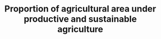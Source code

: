 ---
actual_indicator_available: null
actual_indicator_available_description: null
comments_and_limitations: null
computation_units: null
data_non_statistical: true
date_metadata_updated: null
date_of_national_source_publication: null
disaggregation_categories: null
disaggregation_geography: null
goal_meta_link: http://unstats.un.org/sdgs/files/metadata-compilation/Metadata-Goal-2.pdf
graph: null
graph_title: Proportion of agricultural area under productive and sustainable agriculture
graph_type: null
has_metadata: true
indicator: 2.4.1
indicator_definition: 'The denominator, agricultural area, is a well-known and established
  indicator that are collected by statistical bodies in countries and compiled internationally
  via a questionnaire by FAO. These data are available in FAO''s database FAOSTAT.
  The numerator captures the three dimensions of sustainable production: environmental,
  economic and social. The measurement instrument '' farm surveys '' will give countries
  the flexibility to identify issues related to sustainability that are most relevant
  to priorities/challenges within these three dimensions. Land under productive and
  sustainable agriculture will be those farms that satisfy indicators selected across
  all three dimension'
indicator_name: Proportion of agricultural area under productive and sustainable agriculture
indicator_sort_order: 02-04-01
indicator_variable: null
international_and_national_references: null
layout: indicator
method_of_computation: 'The indicator is defined by the following formula: Percent
  of land under productive and sustainable agriculture Area under productive and sustainable
  agriculture divided by Agricultural area Where Agricultural area = arable land +
  permanent crops + permanent meadows and pastures'
national_geographical_coverage: United States
periodicity: null
permalink: /2-4-1/
published: false
rationale_interpretation: "There has been considerable discussion over the past thirty\
  \ years on how to define \"sustainable agriculture.\" Sustainability was often understood\
  \ mainly in its environmental dimension. Yet, it is well established that sustainability\
  \ needs to be considered in terms of its social, environmental and economic dimensions.\
  \ The indicator has been operationalized in order to capture its multidimensional\
  \ nature.\n The main points on which the indicator is based are as follows:\n \t\
  Maintain the natural resource base in order to ensure sufficient productivity for\
  \ the foreseeable future\n \tEnsure the generation of a level of income which is\
  \ sufficient to keep the livelihood of the entire family steadily above the poverty\
  \ line, and in accordance with the development objectives of the country.\n \tProvide\
  \ access to safety nets, ensure flexibility in front of market and natural shocks\
  \ and ensure clear ownership and tenure rights, with no discrimination on gender\
  \ basis.\n Challenges to sustainable agriculture vary within and across countries,\
  \ and by region and are affected by socio-economic and bio-physical conditions.\
  \ By defining sustainability across its three dimensions, countries can select those\
  \ metrics within their measurement instrument that best capture the priorities most\
  \ relevant to them.\n A set of possible metrics for each sustainability dimension\
  \ will be established in order to ensure relevance across the whole range of possible\
  \ socio-economic and bio-physical conditions. Farm surveys will be designed on the\
  \ basis of a limited set of these measurements, established at national level in\
  \ order to cover the most relevant aspects of these three dimensions of sustainability.\
  \ Each surveyed farm will be assessed against targets for each of these measurements,\
  \ decided at national level. Farms or areas that satisfy the targets in the three\
  \ dimensions would be considered as sustainable; otherwise no. Progress would be\
  \ measured against a benchmark, which would show trends over time."
reporting_status: notstarted
scheduled_update_by_SDG_team: null
scheduled_update_by_national_source: null
sdg_goal: 2
source_active_1: true
source_agency_staff_email_1: null
source_agency_staff_name_1: null
source_agency_survey_dataset_1: null
source_notes_1: null
source_title_1: null
source_url_1: null
target: By 2030, ensure sustainable food production systems and implement resilient
  agricultural practices that increase productivity and production, that help maintain
  ecosystems, that strengthen capacity for adaptation to climate change, extreme weather,
  drought, flooding and other disasters and that progressively improve land and soil
  quality.
target_id: '2.4'
time_period: null
title: Proportion of agricultural area under productive and sustainable agriculture
un_custodial_agency: FAO
un_designated_tier: '3'
variable_description: null
variable_notes: null
---